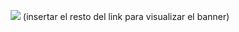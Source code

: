 


<p align="center">
  <img src="https://i.imgur.com/ " />   (insertar el resto del link para visualizar el banner)
</p>
